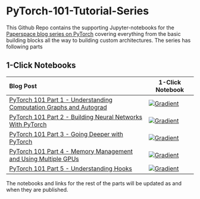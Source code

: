 # PyTorch-101-Tutorial-Series

This Github Repo contains the supporting Jupyter-notebooks for the [Paperspace blog series on PyTorch](https://blog.paperspace.com/pytorch-101-understanding-graphs-and-automatic-differentiation/) covering everything from the basic building blocks all the way to building custom architectures. The series has following parts

## 1-Click Notebooks 


| Blog Post     |      1-Click Notebook      |
|:----------|------|
|  [PyTorch 101 Part 1 - Understanding Computation Graphs and Autograd](https://blog.paperspace.com/pytorch-101-understanding-graphs-and-automatic-differentiation)  | [![Gradient](https://assets.paperspace.io/img/gradient-badge.svg)](https://console.paperspace.com/github/Paperspace/PyTorch-101-Tutorial-Series/blob/master/PyTorch%20101%20Part%201%20-%20Computational%20Graphs%20and%20Autograd%20in%20PyTorch.ipynb) |
|  [PyTorch 101 Part 2 - Building Neural Networks With PyTorch](https://blog.paperspace.com/pytorch-101-building-neural-networks)  | [![Gradient](https://assets.paperspace.io/img/gradient-badge.svg)](https://console.paperspace.com/github/Paperspace/PyTorch-101-Tutorial-Series/blob/master/PyTorch%20101%20Part%202%20-%20Building%20Neural%20Networks%20With%20PyTorch.ipynb) |
|  [PyTorch 101 Part 3 - Going Deeper with PyTorch](https://blog.paperspace.com/pytorch-101-advanced/)  | [![Gradient](https://assets.paperspace.io/img/gradient-badge.svg)](https://console.paperspace.com/github/Paperspace/PyTorch-101-Tutorial-Series/blob/master/PyTorch%20101%20Part%203%20-%20Advance%20PyTorch%20Usage.ipynb) |
|  [PyTorch 101 Part 4 - Memory Management and Using Multiple GPUs](https://blog.paperspace.com/pytorch-memory-multi-gpu-debugging/)  | [![Gradient](https://assets.paperspace.io/img/gradient-badge.svg)](https://console.paperspace.com/github/Paperspace/PyTorch-101-Tutorial-Series/blob/master/PyTorch%20101%20Part%204%20-Memory%20management%20and%20Multi-GPU%20Usage%20in%20PyTorch.ipynb) |
|  [PyTorch 101 Part 5 - Understanding Hooks](https://blog.paperspace.com/pytorch-101-advanced/)  | [![Gradient](https://assets.paperspace.io/img/gradient-badge.svg)](https://console.paperspace.com/github/Paperspace/PyTorch-101-Tutorial-Series/blob/master/PyTorch%20101%20Part%205%20-%20Understanding%20Hooks%20) |

The notebooks and links for the rest of the parts will be updated as and when they are published.
